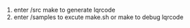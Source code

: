 1. enter /src make to generate lqrcode
2. enter /samples to excute make.sh or make to debug lqrcode 

